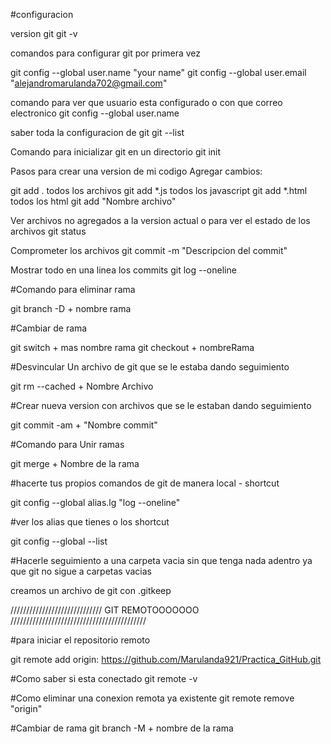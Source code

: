 #configuracion

version git
git -v

comandos para configurar git por primera vez

git config --global user.name "your name"
git config --global user.email "alejandromarulanda702@gmail.com"

comando para ver que usuario esta configurado o con que correo electronico
git config --global user.name

saber toda la configuracion de git
git --list

Comando para inicializar git en un directorio
git init

Pasos para crear una version de mi codigo
Agregar cambios:

git add . todos los archivos
git add \*.js todos los javascript
git add \*.html todos los html
git add "Nombre archivo"

Ver archivos no agregados a la version actual o para ver el estado de los archivos
git status

Comprometer los archivos
git commit -m "Descripcion del commit"

Mostrar todo en una linea los commits
git log --oneline

#Comando para eliminar rama

git branch -D + nombre rama

#Cambiar de rama

git switch + mas nombre rama
git checkout + nombreRama

#Desvincular Un archivo de git que se le estaba dando seguimiento

git rm --cached + Nombre Archivo

#Crear nueva version con archivos que se le estaban dando seguimiento

git commit -am + "Nombre commit"

#Comando para Unir ramas

git merge + Nombre de la rama

#hacerte tus propios comandos de git de manera local - shortcut

git config --global alias.lg "log --oneline"

#ver los alias que tienes o los shortcut

git config --global --list

#Hacerle seguimiento a una carpeta vacia sin que tenga nada adentro ya que git no sigue a carpetas vacias

creamos un archivo de git con .gitkeep

///////////////////////////// GIT REMOTOOOOOOO ///////////////////////////////////////////

#para iniciar el repositorio remoto

git remote add origin: https://github.com/Marulanda921/Practica_GitHub.git


#Como saber si esta conectado
git remote -v


#Como eliminar una conexion remota ya existente
git remote remove "origin" 

#Cambiar de rama 
git branch -M + nombre de la rama